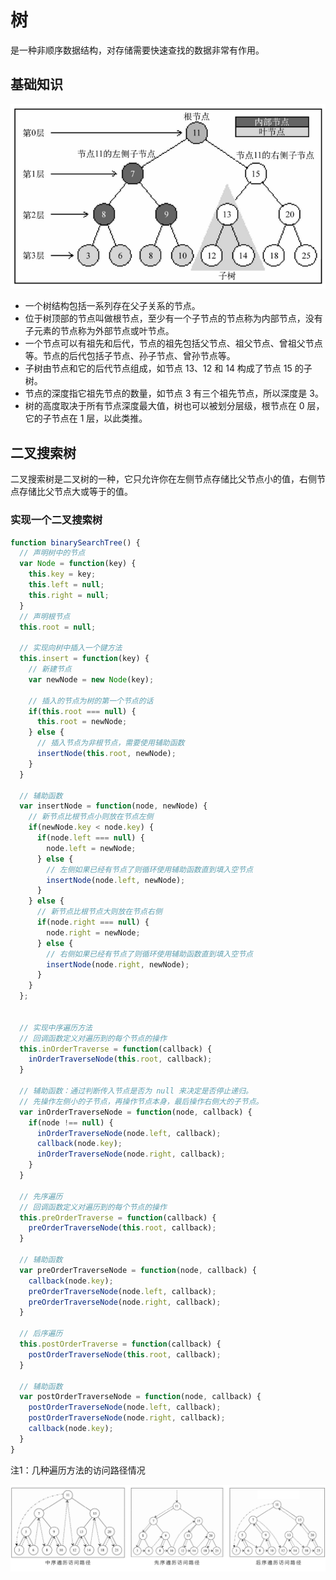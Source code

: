 # 树
是一种非顺序数据结构，对存储需要快速查找的数据非常有作用。



## 基础知识

![树的基本结构](../pic/binarySearchTree.png)

- 一个树结构包括一系列存在父子关系的节点。
- 位于树顶部的节点叫做根节点，至少有一个子节点的节点称为内部节点，没有子元素的节点称为外部节点或叶节点。
- 一个节点可以有祖先和后代，节点的祖先包括父节点、祖父节点、曾祖父节点等。节点的后代包括子节点、孙子节点、曾孙节点等。
- 子树由节点和它的后代节点组成，如节点 13、12 和 14 构成了节点 15 的子树。
- 节点的深度指它祖先节点的数量，如节点 3 有三个祖先节点，所以深度是 3。
- 树的高度取决于所有节点深度最大值，树也可以被划分层级，根节点在 0 层，它的子节点在 1 层，以此类推。



## 二叉搜索树

二叉搜索树是二叉树的一种，它只允许你在左侧节点存储比父节点小的值，右侧节点存储比父节点大或等于的值。

### 实现一个二叉搜索树

```js
function binarySearchTree() {
  // 声明树中的节点
  var Node = function(key) {
    this.key = key;
    this.left = null;
    this.right = null;
  }
  // 声明根节点
  this.root = null;

  // 实现向树中插入一个键方法
  this.insert = function(key) {
    // 新建节点
    var newNode = new Node(key);

    // 插入的节点为树的第一个节点的话
    if(this.root === null) {
      this.root = newNode;
    } else {
      // 插入节点为非根节点，需要使用辅助函数
      insertNode(this.root, newNode);
    }
  }

  // 辅助函数
  var insertNode = function(node, newNode) {
    // 新节点比根节点小则放在节点左侧
    if(newNode.key < node.key) {
      if(node.left === null) {
        node.left = newNode;
      } else {
        // 左侧如果已经有节点了则循环使用辅助函数直到填入空节点
        insertNode(node.left, newNode);
      }
    } else {
      // 新节点比根节点大则放在节点右侧
      if(node.right === null) {
        node.right = newNode;
      } else {
        // 右侧如果已经有节点了则循环使用辅助函数直到填入空节点
        insertNode(node.right, newNode);
      }
    }
  };


  // 实现中序遍历方法
  // 回调函数定义对遍历到的每个节点的操作
  this.inOrderTraverse = function(callback) {
    inOrderTraverseNode(this.root, callback);
  }

  // 辅助函数：通过判断传入节点是否为 null 来决定是否停止递归。
  // 先操作左侧小的子节点，再操作节点本身，最后操作右侧大的子节点。
  var inOrderTraverseNode = function(node, callback) {
    if(node !== null) {
      inOrderTraverseNode(node.left, callback);
      callback(node.key);
      inOrderTraverseNode(node.right, callback);
    }
  }

  // 先序遍历
  // 回调函数定义对遍历到的每个节点的操作
  this.preOrderTraverse = function(callback) {
    preOrderTraverseNode(this.root, callback);
  }

  // 辅助函数
  var preOrderTraverseNode = function(node, callback) {
    callback(node.key);
    preOrderTraverseNode(node.left, callback);
    preOrderTraverseNode(node.right, callback);
  }

  // 后序遍历
  this.postOrderTraverse = function(callback) {
    postOrderTraverseNode(this.root, callback);
  }

  // 辅助函数
  var postOrderTraverseNode = function(node, callback) {
    postOrderTraverseNode(node.left, callback);
    postOrderTraverseNode(node.right, callback);
    callback(node.key);
  }
}
```

注1：几种遍历方法的访问路径情况

![](../pic/binarySearchTreeSequence.png)



